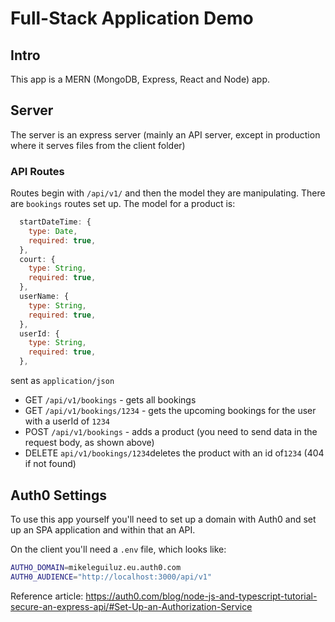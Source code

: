 # Full-Stack Application Demo

## Intro

This app is a MERN (MongoDB, Express, React and Node) app.

## Server

The server is an express server (mainly an API server, except in production where it serves files from the client folder)

### API Routes

Routes begin with `/api/v1/` and then the model they are manipulating. There are `bookings` routes set up. The model for a product is:

```javascript
  startDateTime: {
    type: Date,
    required: true,
  },
  court: {
    type: String,
    required: true,
  },
  userName: {
    type: String,
    required: true,
  },
  userId: {
    type: String,
    required: true,
  },
```

sent as `application/json`

- GET `/api/v1/bookings` - gets all bookings
- GET `/api/v1/bookings/1234` - gets the upcoming bookings for the user with a userId of `1234`
- POST `/api/v1/bookings` - adds a product (you need to send data in the request body, as shown above)
- DELETE `api/v1/bookings/1234`deletes the product with an id of`1234` (404 if not found)

## Auth0 Settings

To use this app yourself you'll need to set up a domain with Auth0 and set up an SPA application and within that an API.

On the client you'll need a `.env` file, which looks like:

```bash
AUTHO_DOMAIN=mikeleguiluz.eu.auth0.com
AUTH0_AUDIENCE="http://localhost:3000/api/v1"
```

Reference article: <https://auth0.com/blog/node-js-and-typescript-tutorial-secure-an-express-api/#Set-Up-an-Authorization-Service>
